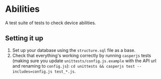 # Abilities

A test suite of tests to check device abilities.

## Setting it up
1. Set up your database using the `structure.sql` file as a base.
2. Check that everything's working correctly by running `casperjs` tests (making sure you update `unittests/config.js.example` with the API url and renaming to `config.js`): `cd unittests && casperjs test --includes=config.js test_*.js`.